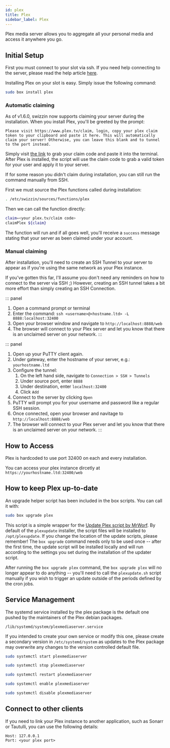 ```yaml
---
id: plex
title: Plex
sidebar_label: Plex
---
```


Plex media server allows you to aggregate all your personal media and access it anywhere you go.

## Initial Setup

First you must connect to your slot via ssh. If you need help connecting to the server, please read the help article [here](../getting-started/how-do-i-connect.md).

Installing Plex on your slot is easy. Simply issue the following command:

```sh
sudo box install plex
```

### Automatic claiming

As of v1.6.0, swizzin now supports claiming your server during the installation. When you install Plex, you'll be greeted by the prompt:

```wrap
Please visit https://www.plex.tv/claim, login, copy your plex claim token to your clipboard and paste it here. This will automatically claim your server! Otherwise, you can leave this blank and to tunnel to the port instead.
```

Simply visit [the link](https://www.plex.tv/claim) to grab your claim code and paste it into the terminal. After Plex is installed, the script will use the claim code to grab a valid token for your user and apply it to your server.

If for some reason you didn't claim during installation, you can still run the command manually from SSH.

First we must source the Plex functions called during installation:

```bash
. /etc/swizzin/sources/functions/plex
```

Then we can call the function directly:

```bash
claim=<your plex.tv/claim code>
claimPlex ${claim}
```

The function will run and if all goes well, you'll receive a `success` message stating that your server as been claimed under your account.

### Manual claiming

After installation, you'll need to create an SSH Tunnel to your server to appear as if you're using the same network as your Plex instance.

If you've gotten this far, I'll assume you don't need any reminders on how to connect to the server via SSH ;) However, creating an SSH tunnel takes a bit more effort than simply creating an SSH Connection.

<!--DOCUSAURUS_CODE_TABS-->
<!--Linux / OS X-->
::: panel 
1. Open a command prompt or terminal
2. Enter the command: `ssh <username>@<hostname.ltd> -L 8888:localhost:32400`
3. Open your browser window and navigate to `http://localhost:8888/web`
4. The browser will connect to your Plex server and let you know that there is an unclaimed server on your network.
:::
<!--Windows-->
::: panel
1. Open up your PuTTY client again.
2. Under gateway, enter the hostname of your server, e.g.: `yourhostname.ltd`
3. Configure the tunnel:
    1. On the left hand side, navigate to `Connection > SSH > Tunnels`
    2. Under source port, enter `8888`
    3. Under destination, enter `localhost:32400` 
    4. Click `Add`
4. Connect to the server by clicking `Open`
5. PuTTY will prompt you for your username and password like a regular SSH session.
6. Once connected, open your browser and navitage to `http://localhost:8888/web`
7. The browser will connect to your Plex server and let you know that there is an unclaimed server on your network.
:::
<!--END_DOCUSAURUS_CODE_TABS-->

## How to Access

Plex is hardcoded to use port 32400 on each and every installation.

You can access your plex instance dircetly at `https://yourhostname.ltd:32400/web`

## How to keep Plex up-to-date

An upgrade helper script has been included in the box scripts. You can call it with:

```bash
sudo box upgrade plex
```

This script is a simple wrapper for the [Update Plex script by MrWorf](https://github.com/mrworf/plexupdate). By default of the `plexupdate` installer, the script files will be installed to `/opt/plexupdate`. If you change the location of the update scripts, please remember! The `box upgrade` command needs only to be used once -- after the first time, the update script will be installed locally and will run according to the settings you set during the installation of the updater script.

After running the `box upgrade plex` command, the `box upgrade plex` will no longer appear to do anything -- you'll need to call the `plexupdate.sh` script manually if you wish to trigger an update outside of the periods defined by the cron jobs.

## Service Management

The systemd service installed by the plex package is the default one pushed by the maintainers of the Plex debian packages.

```plaintext
/lib/systemd/system/plexmediaserver.service
```

If you intended to create your own service or modify this one, please create a secondary version in `/etc/systemd/system` as updates to the Plex package may overwrite any changes to the version controlled default file.

<!--DOCUSAURUS_CODE_TABS-->
<!--Start-->
```bash
sudo systemctl start plexmediaserver
```
<!--Stop-->
```bash
sudo systemctl stop plexmediaserver
```
<!--Restart-->
```bash
sudo systemctl restart plexmediaserver
```
<!--Enable-->
```bash
sudo systemctl enable plexmediaserver
```
<!--Disable-->
```bash
sudo systemctl disable plexmediaserver
```
<!--END_DOCUSAURUS_CODE_TABS-->

## Connect to other clients

If you need to link your Plex instance to another application, such as Sonarr or Tautulli, you can use the following details:

```plaintext main
Host: 127.0.0.1
Port: <your plex port>
```